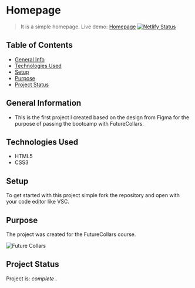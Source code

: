 # Homepage
> It is a simple homepage.
> Live demo: [Homepage](https://musical-sopapillas-7da77e.netlify.app)
> [![Netlify Status](https://api.netlify.com/api/v1/badges/d4d2cd74-076e-4ec6-b270-a07075e0fce5/deploy-status)](https://app.netlify.com/sites/musical-sopapillas-7da77e/deploys)

## Table of Contents
* [General Info](#general-information)
* [Technologies Used](#technologies-used)
* [Setup](#setup)
* [Purpose](#purpose)
* [Project Status](#project-status)


## General Information
- This is the first project I created based on the design from Figma for the purpose of passing the bootcamp with FutureCollars.


## Technologies Used
- HTML5
- CSS3


## Setup
To get started with this project simple fork the repository and open with your code editor like VSC.


## Purpose

The project was created for the FutureCollars course.  
  
![Future Collars](https://futurecollars.com/storage/2021/10/fc-logo.svg)  

## Project Status
Project is:  _complete_ .
